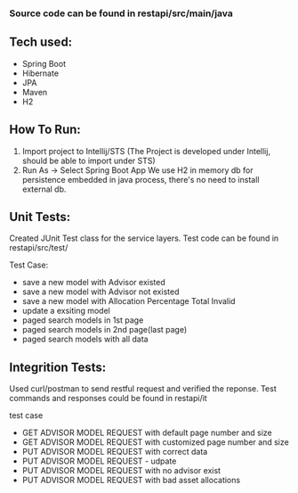 ### Source code can be found in restapi/src/main/java

## Tech used:
* Spring Boot
* Hibernate
* JPA
* Maven
* H2

## How To Run:
1. Import project to Intellij/STS (The Project is developed under Intellij, should be able to import under STS)
2. Run As -> Select Spring Boot App
We use H2 in memory db for persistence embedded in java process, there's no need to install external db.

## Unit Tests:
Created JUnit Test class for the service layers.
Test code can be found in restapi/src/test/

Test Case:
* save a new model with Advisor existed
* save a new model with Advisor not existed
* save a new model with Allocation Percentage Total Invalid
* update a exsiting model
* paged search models in 1st page
* paged search models in 2nd page(last page)
* paged search models with all data



## Integrition Tests:
Used curl/postman to send restful request and verified the reponse.
Test commands and responses could be found in restapi/it

test case
* GET ADVISOR MODEL REQUEST with default page number and size
* GET ADVISOR MODEL REQUEST with customized page number and size
* PUT ADVISOR MODEL REQUEST with correct data
* PUT ADVISOR MODEL REQUEST - udpate
* PUT ADVISOR MODEL REQUEST with no advisor exist
* PUT ADVISOR MODEL REQUEST with bad asset allocations

```

